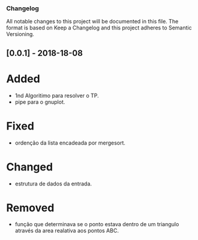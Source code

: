### Changelog

All notable changes to this project will be documented in this file.
The format is based on Keep a Changelog and this project adheres to Semantic Versioning.

## [0.0.1] - 2018-18-08

# Added

* 1nd Algoritimo para resolver o TP.
* pipe para o gnuplot.

# Fixed

* ordenção da lista encadeada por mergesort.

# Changed

* estrutura de dados da entrada.

# Removed

* função que determinava se o ponto estava dentro de um triangulo através da area realativa aos pontos ABC.
